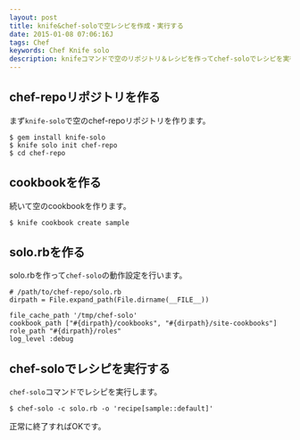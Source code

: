 ```yaml
---
layout: post
title: knife&chef-soloで空レシピを作成・実行する
date: 2015-01-08 07:06:16J
tags: Chef
keywords: Chef Knife solo
description: knifeコマンドで空のリポジトリ＆レシピを作ってchef-soloでレシピを実行する手順です。
---
```


## chef-repoリポジトリを作る

まず`knife-solo`で空のchef-repoリポジトリを作ります。

    $ gem install knife-solo
    $ knife solo init chef-repo
    $ cd chef-repo

## cookbookを作る

続いて空のcookbookを作ります。

    $ knife cookbook create sample

## solo.rbを作る

solo.rbを作って`chef-solo`の動作設定を行います。

    # /path/to/chef-repo/solo.rb
    dirpath = File.expand_path(File.dirname(__FILE__))

    file_cache_path '/tmp/chef-solo'
    cookbook_path ["#{dirpath}/cookbooks", "#{dirpath}/site-cookbooks"]
    role_path "#{dirpath}/roles"
    log_level :debug

## chef-soloでレシピを実行する

`chef-solo`コマンドでレシピを実行します。

    $ chef-solo -c solo.rb -o 'recipe[sample::default]'

正常に終了すればOKです。
